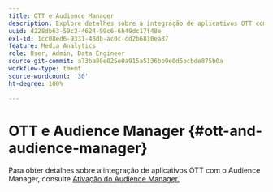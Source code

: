 ```yaml
---
title: OTT e Audience Manager
description: Explore detalhes sobre a integração de aplicativos OTT com o Audience Manager.
uuid: d228db63-59c2-4624-99c6-6b49dc17f48e
exl-id: 1cc08ed6-9331-48db-ac0c-cd2b6810ea87
feature: Media Analytics
role: User, Admin, Data Engineer
source-git-commit: a73ba98e025e0a915a5136bb9e0d5bcbde875b0a
workflow-type: tm+mt
source-wordcount: '30'
ht-degree: 100%

---
```


# OTT e Audience Manager {#ott-and-audience-manager}

Para obter detalhes sobre a integração de aplicativos OTT com o Audience Manager, consulte [Ativação do Audience Manager.](/help/legacy/intro-to-ava/am-enablement.md)
